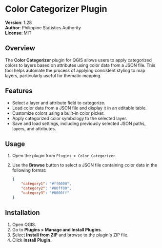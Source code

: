 # Color Categorizer Plugin

**Version**: 1.28\
**Author**: Philippine Statistics Authority\
**License**: MIT

## Overview

The **Color Categorizer** plugin for QGIS allows users to apply categorized colors to layers based on attributes using color data from a JSON file. This tool helps automate the process of applying consistent styling to map layers, particularly useful for thematic mapping.

## Features

* Select a layer and attribute field to categorize.
* Load color data from a JSON file and display it in an editable table.
* Customize colors using a built-in color picker.
* Apply categorized color symbology to the selected layer.
* Save and load settings, including previously selected JSON paths, layers, and attributes.

## Usage

1. Open the plugin from `Plugins > Color Categorizer`.
2.  Use the **Browse** button to select a JSON file containing color data in the following format:

    ```json
    {
        "category1": "#ff0000",
        "category2": "#00ff00",
        "category3": "#0000ff"
    }
    ```

## Installation

1. Open QGIS.
2. Go to **Plugins > Manage and Install Plugins**.
3. Select **Install from ZIP** and browse to the plugin's ZIP file.
4. Click **Install Plugin**.




